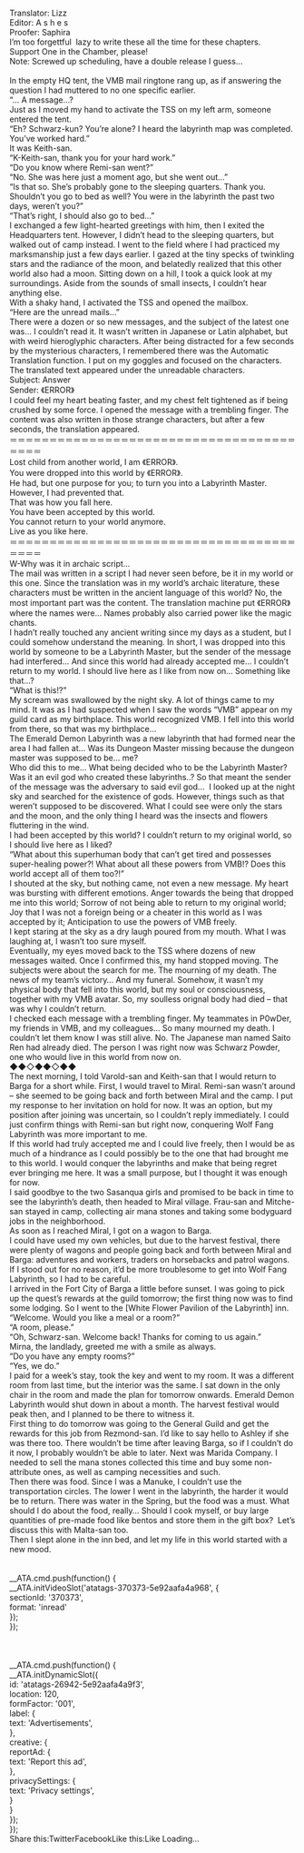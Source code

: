 <br/>
Translator: Lizz<br/>
Editor: A s h e s<br/>
Proofer: Saphira<br/>
I’m too forgettful  lazy to write these all the time for these chapters. Support One in the Chamber, please!<br/>
Note: Screwed up scheduling, have a double release I guess…<br/>
<br/>
In the empty HQ tent, the VMB mail ringtone rang up, as if answering the question I had muttered to no one specific earlier.<br/>
“… A message…?<br/>
Just as I moved my hand to activate the TSS on my left arm, someone entered the tent.<br/>
“Eh? Schwarz-kun? You’re alone? I heard the labyrinth map was completed. You’ve worked hard.”<br/>
It was Keith-san.<br/>
“K-Keith-san, thank you for your hard work.”<br/>
“Do you know where Remi-san went?”<br/>
“No. She was here just a moment ago, but she went out…”<br/>
“Is that so. She’s probably gone to the sleeping quarters. Thank you. Shouldn’t you go to bed as well? You were in the labyrinth the past two days, weren’t you?”<br/>
“That’s right, I should also go to bed…”<br/>
I exchanged a few light-hearted greetings with him, then I exited the Headquarters tent. However, I didn’t head to the sleeping quarters, but walked out of camp instead. I went to the field where I had practiced my marksmanship just a few days earlier. I gazed at the tiny specks of twinkling stars and the radiance of the moon, and belatedly realized that this other world also had a moon. Sitting down on a hill, I took a quick look at my surroundings. Aside from the sounds of small insects, I couldn’t hear anything else.<br/>
With a shaky hand, I activated the TSS and opened the mailbox.<br/>
“Here are the unread mails…”<br/>
There were a dozen or so new messages, and the subject of the latest one was… I couldn’t read it. It wasn’t written in Japanese or Latin alphabet, but with weird hieroglyphic characters. After being distracted for a few seconds by the mysterious characters, I remembered there was the Automatic Translation function. I put on my goggles and focused on the characters. The translated text appeared under the unreadable characters.<br/>
Subject: Answer<br/>
Sender: 《ERROR》<br/>
I could feel my heart beating faster, and my chest felt tightened as if being crushed by some force. I opened the message with a trembling finger. The content was also written in those strange characters, but after a few seconds, the translation appeared.<br/>
＝＝＝＝＝＝＝＝＝＝＝＝＝＝＝＝＝＝＝＝＝＝＝＝＝＝＝＝＝＝＝＝＝＝＝＝＝＝＝＝<br/>
Lost child from another world, I am 《ERROR》.<br/>
You were dropped into this world by 《ERROR》.<br/>
He had, but one purpose for you; to turn you into a Labyrinth Master.<br/>
However, I had prevented that.<br/>
That was how you fall here. <br/>
You have been accepted by this world.<br/>
You cannot return to your world anymore.<br/>
Live as you like here.<br/>
＝＝＝＝＝＝＝＝＝＝＝＝＝＝＝＝＝＝＝＝＝＝＝＝＝＝＝＝＝＝＝＝＝＝＝＝＝＝＝＝<br/>
W-Why was it in archaic script…<br/>
The mail was written in a script I had never seen before, be it in my world or this one. Since the translation was in my world’s archaic literature, these characters must be written in the ancient language of this world? No, the most important part was the content. The translation machine put 《ERROR》 where the names were… Names probably also carried power like the magic chants.<br/>
I hadn’t really touched any ancient writing since my days as a student, but I could somehow understand the meaning. In short, I was dropped into this world by someone to be a Labyrinth Master, but the sender of the message had interfered… And since this world had already accepted me… I couldn’t return to my world. I should live here as I like from now on… Something like that…?<br/>
“What is this!?”<br/>
My scream was swallowed by the night sky. A lot of things came to my mind. It was as I had suspected when I saw the words “VMB” appear on my guild card as my birthplace. This world recognized VMB. I fell into this world from there, so that was my birthplace…<br/>
The Emerald Demon Labyrinth was a new labyrinth that had formed near the area I had fallen at… Was its Dungeon Master missing because the dungeon master was supposed to be… me?<br/>
Who did this to me… What being decided who to be the Labyrinth Master?<br/>
Was it an evil god who created these labyrinths..? So that meant the sender of the message was the adversary to said evil god…  I looked up at the night sky and searched for the existence of gods. However, things such as that weren’t supposed to be discovered. What I could see were only the stars and the moon, and the only thing I heard was the insects and flowers fluttering in the wind.<br/>
I had been accepted by this world? I couldn’t return to my original world, so I should live here as I liked?<br/>
“What about this superhuman body that can’t get tired and possesses super-healing power?! What about all these powers from VMB!? Does this world accept all of them too?!”<br/>
I shouted at the sky, but nothing came, not even a new message. My heart was bursting with different emotions. Anger towards the being that dropped me into this world; Sorrow of not being able to return to my original world; Joy that I was not a foreign being or a cheater in this world as I was accepted by it; Anticipation to use the powers of VMB freely.<br/>
I kept staring at the sky as a dry laugh poured from my mouth. What I was laughing at, I wasn’t too sure myself.<br/>
Eventually, my eyes moved back to the TSS where dozens of new messages waited. Once I confirmed this, my hand stopped moving. The subjects were about the search for me. The mourning of my death. The news of my team’s victory… And my funeral. Somehow, it wasn’t my physical body that fell into this world, but my soul or consciousness, together with my VMB avatar. So, my soulless orignal body had died – that was why I couldn’t return.<br/>
I checked each message with a trembling finger. My teammates in P0wDer, my friends in VMB, and my colleagues… So many mourned my death. I couldn’t let them know I was still alive. No. The Japanese man named Saito Ren had already died. The person I was right now was Schwarz Powder, one who would live in this world from now on.<br/>
◆◆◇◆◆◇◆◆<br/>
The next morning, I told Varold-san and Keith-san that I would return to Barga for a short while. First, I would travel to Miral. Remi-san wasn’t around – she seemed to be going back and forth between Miral and the camp. I put my response to her invitation on hold for now. It was an option, but my position after joining was uncertain, so I couldn’t reply immediately. I could just confirm things with Remi-san but right now, conquering Wolf Fang Labyrinth was more important to me.<br/>
If this world had truly accepted me and I could live freely, then I would be as much of a hindrance as I could possibly be to the one that had brought me to this world. I would conquer the labyrinths and make that being regret ever bringing me here. It was a small purpose, but I thought it was enough for now.<br/>
I said goodbye to the two Sasanqua girls and promised to be back in time to see the labyrinth’s death, then headed to Miral village. Frau-san and Mitche-san stayed in camp, collecting air mana stones and taking some bodyguard jobs in the neighborhood.<br/>
As soon as I reached Miral, I got on a wagon to Barga.<br/>
I could have used my own vehicles, but due to the harvest festival, there were plenty of wagons and people going back and forth between Miral and Barga: adventures and workers, traders on horsebacks and patrol wagons. If I stood out for no reason, it’d be more troublesome to get into Wolf Fang Labyrinth, so I had to be careful.<br/>
I arrived in the Fort City of Barga a little before sunset. I was going to pick up the quest’s rewards at the guild tomorrow; the first thing now was to find some lodging. So I went to the [White Flower Pavilion of the Labyrinth] inn.<br/>
“Welcome. Would you like a meal or a room?”<br/>
“A room, please.”<br/>
“Oh, Schwarz-san. Welcome back! Thanks for coming to us again.”<br/>
Mirna, the landlady, greeted me with a smile as always.<br/>
“Do you have any empty rooms?”<br/>
“Yes, we do.”<br/>
I paid for a week’s stay, took the key and went to my room. It was a different room from last time, but the interior was the same. I sat down in the only chair in the room and made the plan for tomorrow onwards. Emerald Demon Labyrinth would shut down in about a month. The harvest festival would peak then, and I planned to be there to witness it.<br/>
First thing to do tomorrow was going to the General Guild and get the rewards for this job from Rezmond-san. I’d like to say hello to Ashley if she was there too. There wouldn’t be time after leaving Barga, so if I couldn’t do it now, I probably wouldn’t be able to later. Next was Marida Company. I needed to sell the mana stones collected this time and buy some non-attribute ones, as well as camping necessities and such.<br/>
Then there was food. Since I was a Manuke, I couldn’t use the transportation circles. The lower I went in the labyrinth, the harder it would be to return. There was water in the Spring, but the food was a must. What should I do about the food, really… Should I cook myself, or buy large quantities of pre-made food like bentos and store them in the gift box?  Let’s discuss this with Malta-san too.<br/>
Then I slept alone in the inn bed, and let my life in this world started with a new mood. <br/>
<br/>
<br/>
            __ATA.cmd.push(function() {<br/>
                __ATA.initVideoSlot('atatags-370373-5e92aafa4a968', {<br/>
                    sectionId: '370373',<br/>
                    format: 'inread'<br/>
                });<br/>
            });<br/>
        <br/>
 <br/>
<br/>
				__ATA.cmd.push(function() {<br/>
					__ATA.initDynamicSlot({<br/>
						id: 'atatags-26942-5e92aafa4a9f3',<br/>
						location: 120,<br/>
						formFactor: '001',<br/>
						label: {<br/>
							text: 'Advertisements',<br/>
						},<br/>
						creative: {<br/>
							reportAd: {<br/>
								text: 'Report this ad',<br/>
							},<br/>
							privacySettings: {<br/>
								text: 'Privacy settings',<br/>
							}<br/>
						}<br/>
					});<br/>
				});<br/>
			Share this:TwitterFacebookLike this:Like Loading... 